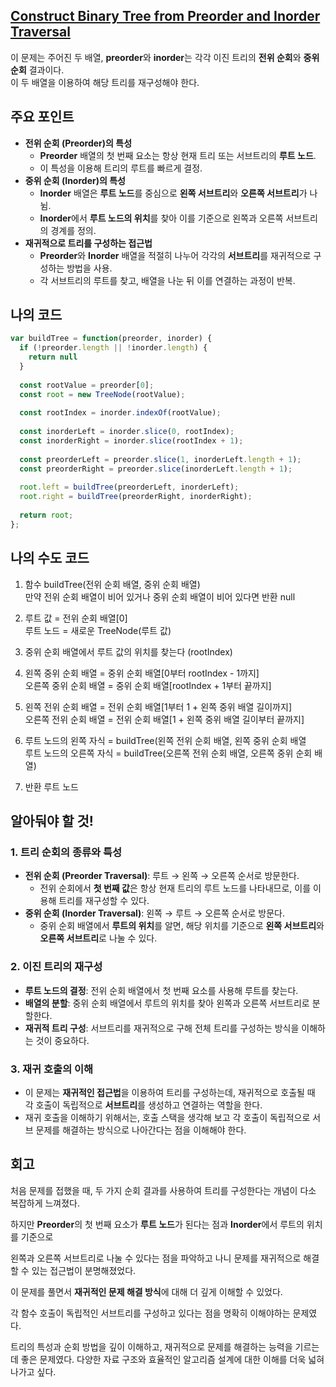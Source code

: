 ## [**Construct Binary Tree from Preorder and Inorder Traversal**](https://leetcode.com/problems/construct-binary-tree-from-preorder-and-inorder-traversal)

이 문제는 주어진 두 배열, **preorder**와 **inorder**는 각각 이진 트리의 **전위 순회**와 **중위 순회** 결과이다.<br> 이 두 배열을 이용하여 해당 트리를 재구성해야 한다.

## 주요 포인트

- **전위 순회 (Preorder)의 특성**
    - **Preorder** 배열의 첫 번째 요소는 항상 현재 트리 또는 서브트리의 **루트 노드**.<br>
    - 이 특성을 이용해 트리의 루트를 빠르게 결정.
- **중위 순회 (Inorder)의 특성**
    - **Inorder** 배열은 **루트 노드**를 중심으로 **왼쪽 서브트리**와 **오른쪽 서브트리**가 나뉨.<br>
    - **Inorder**에서 **루트 노드의 위치**를 찾아 이를 기준으로 왼쪽과 오른쪽 서브트리의 경계를 정의.
- **재귀적으로 트리를 구성하는 접근법**
    - **Preorder**와 **Inorder** 배열을 적절히 나누어 각각의 **서브트리**를 재귀적으로 구성하는 방법을 사용.<br>
    - 각 서브트리의 루트를 찾고, 배열을 나눈 뒤 이를 연결하는 과정이 반복.

## 나의 코드

```jsx
var buildTree = function(preorder, inorder) {
  if (!preorder.length || !inorder.length) {
    return null
  }
  
  const rootValue = preorder[0];
  const root = new TreeNode(rootValue);
  
  const rootIndex = inorder.indexOf(rootValue);
  
  const inorderLeft = inorder.slice(0, rootIndex);
  const inorderRight = inorder.slice(rootIndex + 1);
  
  const preorderLeft = preorder.slice(1, inorderLeft.length + 1);
  const preorderRight = preorder.slice(inorderLeft.length + 1);
  
  root.left = buildTree(preorderLeft, inorderLeft);
  root.right = buildTree(preorderRight, inorderRight);
  
  return root;
};
```

## 나의 수도 코드

1. 함수 buildTree(전위 순회 배열, 중위 순회 배열)<br>
만약 전위 순회 배열이 비어 있거나 중위 순회 배열이 비어 있다면 반환 null<br>

3. 루트 값 = 전위 순회 배열[0]<br>
루트 노드 = 새로운 TreeNode(루트 값)<br>

4. 중위 순회 배열에서 루트 값의 위치를 찾는다 (rootIndex)<br>

5. 왼쪽 중위 순회 배열 = 중위 순회 배열[0부터 rootIndex - 1까지]<br>
오른쪽 중위 순회 배열 = 중위 순회 배열[rootIndex + 1부터 끝까지]<br>

6. 왼쪽 전위 순회 배열 = 전위 순회 배열[1부터 1 + 왼쪽 중위 배열 길이까지]<br>
오른쪽 전위 순회 배열 = 전위 순회 배열[1 + 왼쪽 중위 배열 길이부터 끝까지]<br>

7. 루트 노드의 왼쪽 자식 = buildTree(왼쪽 전위 순회 배열, 왼쪽 중위 순회 배열<br>
루트 노드의 오른쪽 자식 = buildTree(오른쪽 전위 순회 배열, 오른쪽 중위 순회 배열)<br>

8. 반환 루트 노드<br>

## 알아둬야 할 것!

### 1. 트리 순회의 종류와 특성

- **전위 순회 (Preorder Traversal)**: 루트 → 왼쪽 → 오른쪽 순서로 방문한다.
    - 전위 순회에서 **첫 번째 값**은 항상 현재 트리의 루트 노드를 나타내므로, 이를 이용해 트리를 재구성할 수 있다.
- **중위 순회 (Inorder Traversal)**: 왼쪽 → 루트 → 오른쪽 순서로 방문다.
    - 중위 순회 배열에서 **루트의 위치**를 알면, 해당 위치를 기준으로 **왼쪽 서브트리**와 **오른쪽 서브트리**로 나눌 수 있다.

### 2. 이진 트리의 재구성

- **루트 노드의 결정**: 전위 순회 배열에서 첫 번째 요소를 사용해 루트를 찾는다.
- **배열의 분할**: 중위 순회 배열에서 루트의 위치를 찾아 왼쪽과 오른쪽 서브트리로 분할한다.
- **재귀적 트리 구성**: 서브트리를 재귀적으로 구해 전체 트리를 구성하는 방식을 이해하는 것이 중요하다.

### 3. 재귀 호출의 이해

- 이 문제는 **재귀적인 접근법**을 이용하여 트리를 구성하는데, 재귀적으로 호출될 때 각 호출이 독립적으로 **서브트리**를 생성하고 연결하는 역할을 한다.
- 재귀 호출을 이해하기 위해서는, 호출 스택을 생각해 보고 각 호출이 독립적으로 서브 문제를 해결하는 방식으로 나아간다는 점을 이해해야 한다.

## 회고

처음 문제를 접했을 때, 두 가지 순회 결과를 사용하여 트리를 구성한다는 개념이 다소 복잡하게 느껴졌다.

하지만 **Preorder**의 첫 번째 요소가 **루트 노드**가 된다는 점과 **Inorder**에서 루트의 위치를 기준으로

왼쪽과 오른쪽 서브트리로 나눌 수 있다는 점을 파악하고 나니 문제를 재귀적으로 해결할 수 있는 접근법이 분명해졌었다.

이 문제를 풀면서 **재귀적인 문제 해결 방식**에 대해 더 깊게 이해할 수 있었다.

각 함수 호출이 독립적인 서브트리를 구성하고 있다는 점을 명확히 이해야하는 문제였다.

트리의 특성과 순회 방법을 깊이 이해하고, 재귀적으로 문제를 해결하는 능력을 기르는데 좋은 문제였다. 다양한 자료 구조와 효율적인 알고리즘 설계에 대한 이해를 더욱 넓혀 나가고 싶다.

